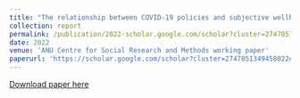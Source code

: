 ```yaml
---
title: "The relationship between COVID-19 policies and subjective wellbeing–August 2022 "
collection: report
permalink: /publication/2022-scholar.google.com/scholar?cluster=2747851349458022468&hl=en&oi=scholarr
date: 2022
venue: 'ANU Centre for Social Research and Methods working paper'
paperurl: 'https://scholar.google.com/scholar?cluster=2747851349458022468&hl=en&oi=scholarr'
---
```

[Download paper here](https://scholar.google.com/scholar?cluster=2747851349458022468&hl=en&oi=scholarr)
